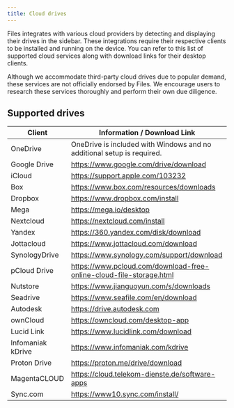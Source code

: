 ```yaml
---
title: Cloud drives
---
```


<script>
  import { InfoBar } from "fluent-svelte";
</script>


Files integrates with various cloud providers by detecting and displaying their drives in the sidebar. These integrations require their respective clients to be installed and running on the device. You can refer to this list of supported cloud services along with download links for their desktop clients.

<InfoBar title="Please Note" severity="caution">
  Although we accommodate third-party cloud drives due to popular demand, these services are not officially endorsed by Files. We encourage users to research these services thoroughly and perform their own due diligence.
</InfoBar>

## Supported drives

| Client           | Information / Download Link                                                       |
|------------------|-----------------------------------------------------------------------------------|
| OneDrive         | OneDrive is included with Windows and no additional setup is required.            |
| Google Drive     | https://www.google.com/drive/download                                             |
| iCloud           | https://support.apple.com/103232                                                  |
| Box              | https://www.box.com/resources/downloads                                           |
| Dropbox          | https://www.dropbox.com/install                                                   |
| Mega             | https://mega.io/desktop                                                           |
| Nextcloud        | https://nextcloud.com/install                                                     |
| Yandex           | https://360.yandex.com/disk/download                                              |
| Jottacloud       | https://www.jottacloud.com/download                                               |
| SynologyDrive    | https://www.synology.com/support/download                                         |
| pCloud Drive     | https://www.pcloud.com/download-free-online-cloud-file-storage.html               |
| Nutstore         | https://www.jianguoyun.com/s/downloads                                            |
| Seadrive         | https://www.seafile.com/en/download                                               |
| Autodesk         | https://drive.autodesk.com                                                        |
| ownCloud         | https://owncloud.com/desktop-app                                                  |
| Lucid Link       | https://www.lucidlink.com/download                                                |
| Infomaniak kDrive| https://www.infomaniak.com/kdrive                                                 |
| Proton Drive     | https://proton.me/drive/download                                                  |
| MagentaCLOUD     | https://cloud.telekom-dienste.de/software-apps                                    |
| Sync.com         | https://www10.sync.com/install/                                                   |
